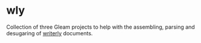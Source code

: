 # wly

Collection of three Gleam projects to help with the assembling, parsing and desugaring of [writerly](https://github.com/vistuleB/wly/tree/main/writerly) documents.
